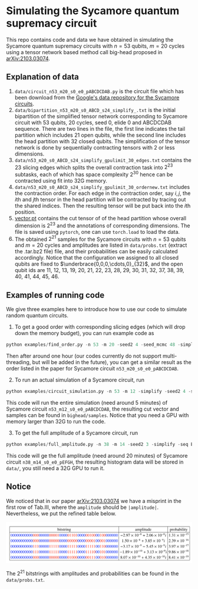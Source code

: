 # Simulating the Sycamore quantum supremacy circuit

This repo contains code and data we have obtained in simulating the Sycamore quantum supremacy circuits with $n=53$ qubits, $m=20$ cycles using a tensor network based method call big-head proposed in [arXiv:2103.03074](http://arxiv.org/abs/2103.03074).

## Explanation of data

1. `data/circuit_n53_m20_s0_e0_pABCDCDAB.py` is the circuit file which has been download from the [Google's data repository for the Sycamore circuits](https://datadryad.org/stash/dataset/doi:10.5061/dryad.k6t1rj8).
2. `data/bipartition_n53_m20_s0_ABCD_s24_simplify_.txt` is the initial bipartition of the simplified tensor network corresponding to Sycamore circuit with 53 qubits, 20 cycles, seed 0, elide 0 and ABCDCDAB sequence. There are two lines in the file, the first line indicates the tail partition which includes 21 open qubits, while the second line includes the head partition with 32 closed qubits. The simplification of the tensor network is done by sequentially contracting tensors with 2 or less dimensions.
3. `data/n53_m20_s0_ABCD_s24_simplify_gpulimit_30_edges.txt`  contains the 23 slicing edges which splits the overall contraction task into $2^{23}$ subtasks, each of which has space complexity $2^{30}$ hence can be contracted using  fit into 32G memory.
4. `data/n53_m20_s0_ABCD_s24_simplify_gpulimit_30_ordernew.txt` includes the contraction order. For each edge in the contraction order, say $i, j$, the $i$th and $j$th tensor in the head partition will be contracted by tracing out the shared indices. Then the resulting tensor will be put back into the $i$th position.
5. [vector.pt](http://home.itp.ac.cn/~panzhang/sycamore/vector.pt) contains the cut tensor of of the head partition whose overall dimension is $2^{23}$ and the annotations of corresponding dimensions. The file is saved using `pytorch`, one can use `torch.load` to load the data.
6. The obtained $2^{21}$ samples for the Sycamore circuits with $n=53$ qubits and $m=20$ cycles and amplitudes are listed in `data/probs.txt` (extract the .tar.bz2 file) file, and their probabilities can be easily calculated accordingly. Notice that the configuration we assigned to all closed qubits are fixed to $\underbrace{0,0,0,\cdots,0}_{32}$, and the open qubit ids  are 11, 12, 13, 19, 20, 21, 22, 23, 28, 29, 30, 31, 32, 37, 38, 39, 40, 41, 44, 45, 46.

## Examples of running code

We give three examples here to introduce how to use our code to simulate random quantum circuits.

1. To get a good order with corresponding slicing edges (which will drop down the memory budget), you can run example code as
```python
python examples/find_order.py -n 53 -m 20 -seed2 4 -seed_mcmc 48 -simplify -sc 53 -tc 57
```
Then after around one hour (our codes currently do not support multi-threading, but will be added in the future), you can get a similar result as the order listed in the paper for Sycamore circuit `n53_m20_s0_e0_pABCDCDAB`.

2. To run an actual simulation of a Sycamore circuit, run 
```python
python examples/circuit_simulation.py -n 53 -m 12 -simplify -seed2 4 -sc 36 -tc 41 -cuda 0
```
This code will run the entire simulation (need around 5 minutes) of Sycamore circuit `n53_m12_s0_e0_pABCDCDAB`, the resulting cut vector and samples can be found in `bighead/samples`. Notice that you need a GPU with memory larger than 32G to run the code.

3. To get the full amplitude of a Sycamore circuit, run
```python
python examples/full_amplitude.py -n 38 -m 14 -seed2 3 -simplify -seq EFGH -cuda 0 -task_start 0 -task_end 1 -task_num 9
```
This code will ge the full amplitude (need around 20 minutes) of Sycamore circuit `n38_m14_s0_e0_pEFGH`, the resulting histogram data will be stored in `data/`, you still need a 32G GPU to run it.

## Notice

We noticed that in our paper  [arXiv:2103.03074](http://arxiv.org/abs/2103.03074) we have a misprint in the first row of Tab.III, where the `amplitude` should be `|amplitude|`. Nevertheless, we put the refined table below.

![image-20210308101302534](./assets/image-20210308101302534.png)

The $2^{21}$ bitstrings with amplitudes and probabilities can be found in the `data/probs.txt`.

